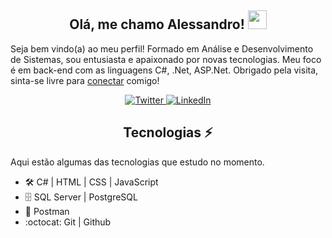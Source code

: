 <h2 align="center">Olá, me chamo Alessandro! <img src="https://user-images.githubusercontent.com/1108261/111002547-689cb200-8364-11eb-9130-ad135120e3c6.gif" width="30px"></h1>

Seja bem vindo(a) ao meu perfil! Formado em Análise e Desenvolvimento de Sistemas, sou entusiasta e apaixonado por novas tecnologias. Meu foco é em back-end com as linguagens C#, .Net, ASP.Net. Obrigado pela visita, sinta-se livre para [conectar](https://www.linkedin.com/in/alesmacedo/) comigo!

<div align="center">  
  <!-- Twitter Badge -->
  <a href="https://twitter.com/_alesmacedo">
    <img
      src="https://img.shields.io/twitter/follow/_alesmacedo?label=Twitter&logo=twitter&style=flat-square&color=1da1f2&logoColor=ffffff"
      alt="Twitter"
    />
  </a>
  
  <!-- Linkedin Badge -->
  <a href="https://www.linkedin.com/in/alesmacedo/">
    <img
      src="https://img.shields.io/static/v1?logo=linkedin&style=flat-square&color=0072b1&label=LinkedIn&message=%E2%98%86"
      alt="LinkedIn"
    />
  </a>
</div>

<h2 align="center">Tecnologias ⚡</h2>

Aqui estão algumas das tecnologias que estudo no momento.

* :hammer_and_wrench: C# | HTML | CSS | JavaScript
* :file_cabinet: SQL Server | PostgreSQL
* 🚀 Postman
* :octocat: Git | Github
